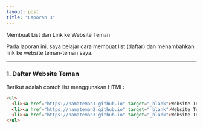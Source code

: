 ```yaml
---
layout: post
title: "Laporan 3"
---
```


Membuat List dan Link ke Website Teman

Pada laporan ini, saya belajar cara membuat list (daftar) dan menambahkan link ke website teman-teman saya.

---

### 1. Daftar Website Teman

Berikut adalah contoh list menggunakan HTML:

```html
<ul>
  <li><a href="https://namateman1.github.io" target="_blank">Website Teman 1</a></li>
  <li><a href="https://namateman2.github.io" target="_blank">Website Teman 2</a></li>
  <li><a href="https://namateman3.github.io" target="_blank">Website Teman 3</a></li>
</ul>
